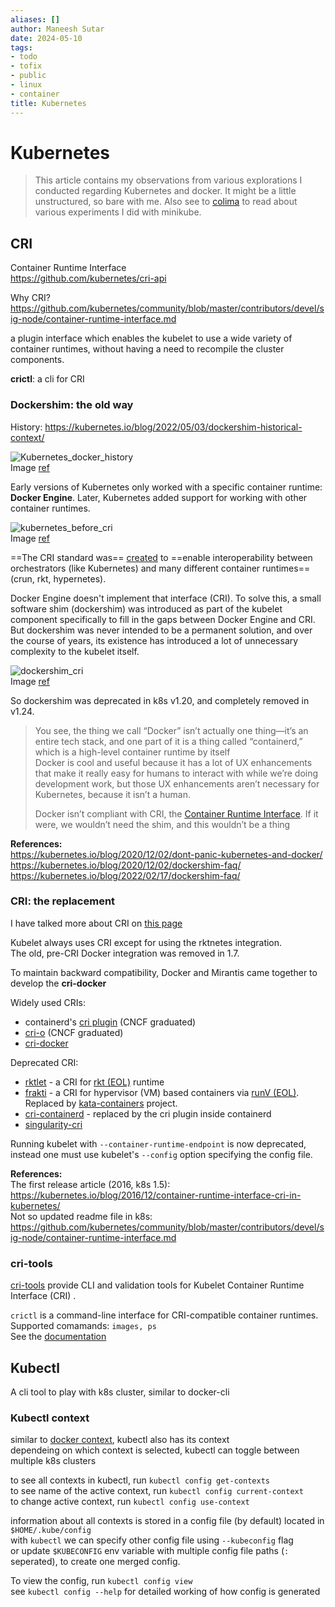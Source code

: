 ```yaml
---
aliases: []
author: Maneesh Sutar
date: 2024-05-10
tags:
- todo
- tofix
- public
- linux
- container
title: Kubernetes
---
```


# Kubernetes

 > 
 > This article contains my observations from various explorations I conducted regarding Kubernetes and docker. It might be a little unstructured, so bare with me. Also see to [colima](colima.md) to read about various experiments I did with minikube.

## CRI

Container Runtime Interface  
<https://github.com/kubernetes/cri-api>

Why CRI? <https://github.com/kubernetes/community/blob/master/contributors/devel/sig-node/container-runtime-interface.md>

a plugin interface which enables the kubelet to use a wide variety of container runtimes, without having a need to recompile the cluster components.

**crictl**: a cli for CRI

### Dockershim: the old way

History: <https://kubernetes.io/blog/2022/05/03/dockershim-historical-context/>

![Kubernetes_docker_history](Artifacts/Kubernetes_docker_history.png)  
Image [ref](https://youtu.be/2PvzB9st15Q?t=272)

Early versions of Kubernetes only worked with a specific container runtime: **Docker Engine**. Later, Kubernetes added support for working with other container runtimes.

![kubernetes_before_cri](Artifacts/kubernetes_before_cri.png)  
Image [ref](https://youtu.be/0sca08LRigE?t=187)

==The CRI standard was== [created](https://kubernetes.io/blog/2016/12/container-runtime-interface-cri-in-kubernetes/) to ==enable interoperability between orchestrators (like Kubernetes) and many different container runtimes== (crun, rkt, hypernetes).

Docker Engine doesn't implement that interface (CRI). To solve this, a small software shim (dockershim) was introduced as part of the kubelet component specifically to fill in the gaps between Docker Engine and CRI. But dockershim was never intended to be a permanent solution, and over the course of years, its existence has introduced a lot of unnecessary complexity to the kubelet itself.

![dockershim_cri](Artifacts/dockershim_cri.png)  
Image [ref](https://kubernetes.io/blog/2018/05/24/kubernetes-containerd-integration-goes-ga/)

So dockershim was deprecated in k8s v1.20, and completely removed in v1.24.

 > 
 > You see, the thing we call “Docker” isn’t actually one thing—it’s an entire tech stack, and one part of it is a thing called “containerd,” which is a high-level container runtime by itself  
 > Docker is cool and useful because it has a lot of UX enhancements that make it really easy for humans to interact with while we’re doing development work, but those UX enhancements aren’t necessary for Kubernetes, because it isn’t a human.
 > 
 > Docker isn’t compliant with CRI, the [Container Runtime Interface](https://kubernetes.io/blog/2016/12/container-runtime-interface-cri-in-kubernetes/). If it were, we wouldn’t need the shim, and this wouldn’t be a thing

**References:**  
<https://kubernetes.io/blog/2020/12/02/dont-panic-kubernetes-and-docker/>  
<https://kubernetes.io/blog/2020/12/02/dockershim-faq/>  
<https://kubernetes.io/blog/2022/02/17/dockershim-faq/>

### CRI: the replacement

I have talked more about CRI on [this page](kubernetes.md#CRI)

Kubelet always uses CRI except for using the rktnetes integration.  
The old, pre-CRI Docker integration was removed in 1.7.

To maintain backward compatibility, Docker and Mirantis came together to develop the **cri-docker**

Widely used CRIs:

* containerd's [cri plugin](containerd.md#cri) (CNCF graduated)
* [cri-o](cri-o.md) (CNCF graduated)
* [cri-docker](docker.md#cri-docker)

Deprecated CRI:

* [rktlet](https://github.com/kubernetes-retired/rktlet) - a CRI for [rkt (EOL)](https://github.com/rkt/rkt) runtime
* [frakti](https://github.com/kubernetes/frakti) - a CRI for hypervisor (VM) based containers via [runV (EOL)](https://github.com/hyperhq/runv). Replaced by [kata-containers](https://katacontainers.io/software/) project.
* [cri-containerd](https://github.com/containerd/cri) - replaced by the cri plugin inside containerd
* [singularity-cri](https://github.com/sylabs/singularity-cri)

Running kubelet with `--container-runtime-endpoint` is now deprecated, instead one must use kubelet's `--config` option specifying the config file.

**References:**  
The first release article (2016, k8s 1.5): <https://kubernetes.io/blog/2016/12/container-runtime-interface-cri-in-kubernetes/>  
Not so updated readme file in k8s: <https://github.com/kubernetes/community/blob/master/contributors/devel/sig-node/container-runtime-interface.md>

### cri-tools

[cri-tools](https://github.com/kubernetes-sigs/cri-tools) provide CLI and validation tools for Kubelet Container Runtime Interface (CRI) .

`crictl` is a command-line interface for CRI-compatible container runtimes.  
Supported comamands: `images, ps`  
See the [documentation](https://github.com/kubernetes-sigs/cri-tools/blob/master/docs/crictl.md)

## Kubectl

A cli tool to play with k8s cluster, similar to docker-cli

### Kubectl context

similar to [docker context](docker.md), kubectl also has its context  
dependeing on which context is selected, kubectl can toggle between multiple k8s clusters

to see all contexts in kubectl, run `kubectl config get-contexts`  
to see name of the active context, run `kubectl config current-context`  
to change active context, run `kubectl config use-context`

information about all contexts is stored  in a config file (by default) located in `$HOME/.kube/config`  
with `kubectl` we can specify other config file using `--kubeconfig` flag  
or update `$KUBECONFIG` env variable with multiple config file paths (`:` seperated), to create one merged config.

To view the config, run `kubectl config view`  
see `kubectl config --help` for detailed working of how config is generated
